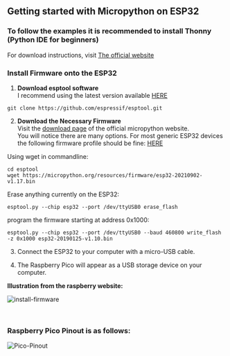 ## Getting started with Micropython on ESP32

### To follow the examples it is recommended to install Thonny (Python IDE for beginners)

For download instructions, visit [The official website](https://thonny.org "Official Thonny Website")

### Install Firmware onto the ESP32

1. **Download esptool software** <br />
I recommend using the latest version available [HERE](https://github.com/espressif/esptool)
```console
git clone https://github.com/espressif/esptool.git

```

2. **Download the Necessary Firmware** <br />
Visit the [download page](https://micropython.org/download/) of the official micropython website. <br />
You will notice there are many options. For most generic ESP32 devices the following firmware profile should be fine: [HERE](https://micropython.org/download/esp32/)

Using wget in commandline:
```console
cd esptool
wget https://micropython.org/resources/firmware/esp32-20210902-v1.17.bin

```

Erase anything currently on the ESP32:

```console
esptool.py --chip esp32 --port /dev/ttyUSB0 erase_flash

```
program the firmware starting at address 0x1000:

```console
esptool.py --chip esp32 --port /dev/ttyUSB0 --baud 460800 write_flash -z 0x1000 esp32-20190125-v1.10.bin
```

3. Connect the ESP32 to your computer with a micro-USB cable.

4. The Raspberry Pico will appear as a USB storage device on your computer.


__Illustration from the raspberry website:__

![install-firmware](images/install-firmware.webp)

<br />

### Raspberry Pico Pinout is as follows:

![Pico-Pinout](images/pico_pinout.png)
